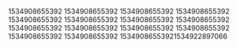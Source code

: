 1534908655392
1534908655392
1534908655392
1534908655392
1534908655392
1534908655392
1534908655392
1534908655392
1534908655392
1534908655392
1534908655392
1534908655392
1534908655392
1534908655392
15349086553921534922897066